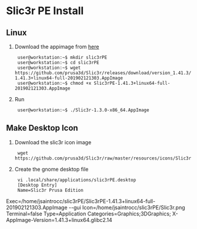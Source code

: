 
# Slic3r PE Install

## Linux
1. Download the appimage from [here](https://github.com/prusa3d/Slic3r/releases/tag/version_1.41.3)
    
        user@workstation:~$ mkdir slic3rPE
        user@workstation:~$ cd slic3rPE
        user@workstation:~$ wget https://github.com/prusa3d/Slic3r/releases/download/version_1.41.3/Slic3rPE-1.41.3+linux64-full-201902121303.AppImage
        user@workstation:~$ chmod +x Slic3rPE-1.41.3+linux64-full-201902121303.AppImage
2. Run

        user@workstation:~$ ./Slic3r-1.3.0-x86_64.AppImage

## Make Desktop Icon
1. Download the slic3r icon image

        wget https://github.com/prusa3d/Slic3r/raw/master/resources/icons/Slic3r.png

2. Create the gnome desktop file

        vi .local/share/applications/slic3rPE.desktop
        [Desktop Entry]
        Name=Slic3r Prusa Edition
Exec=/home/jsaintrocc/slic3rPE/Slic3rPE-1.41.3+linux64-full-201902121303.AppImage --gui
Icon=/home/jsaintrocc/slic3rPE/Slic3r.png
Terminal=false
Type=Application
Categories=Graphics;3DGraphics;
X-AppImage-Version=1.41.3+linux64.glibc2.14


<!--stackedit_data:
eyJoaXN0b3J5IjpbOTIyODA4NjYyLDM5NzI0OTEwLDMzOTAzOT
AxOCwtMTM1MjA4MDgxOV19
-->